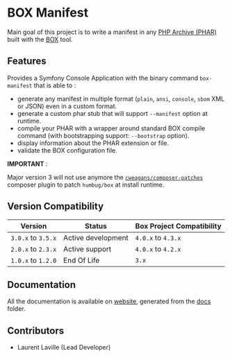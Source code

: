 <!-- markdownlint-disable MD013 MD033 -->
# BOX Manifest

Main goal of this project is to write a manifest in any [PHP Archive (PHAR)](https://www.php.net/phar)
built with the [BOX](https://github.com/box-project/box) tool.

## Features

Provides a Symfony Console Application with the binary command `box-manifest` that is able to :

- generate any manifest in multiple format (`plain`, `ansi`, `console`, `sbom` XML or JSON) even in a custom format.
- generate a custom phar stub that will support `--manifest` option at runtime.
- compile your PHAR with a wrapper around standard BOX compile command (with bootstrapping support: `--bootstrap` option).
- display information about the PHAR extension or file.
- validate the BOX configuration file.

**IMPORTANT** :

Major version 3 will not use anymore the [`cweagans/composer-patches`](https://github.com/cweagans/composer-patches)
composer plugin to patch `humbug/box` at install runtime.

## Version Compatibility

| Version            | Status             | Box Project Compatibility |
|--------------------|--------------------|---------------------------|
| `3.0.x` to `3.5.x` | Active development | `4.0.x` to `4.3.x`        |
| `2.0.x` to `2.3.x` | Active support     | `4.0.x` to `4.2.x`        |
| `1.0.x` to `1.2.0` | End Of Life        | `3.x`                     |

## Documentation

All the documentation is available on [website](https://llaville.github.io/box-manifest/3.x),
generated from the [docs](https://github.com/llaville/box-manifest/tree/master/docs) folder.

## Contributors

- Laurent Laville (Lead Developer)
